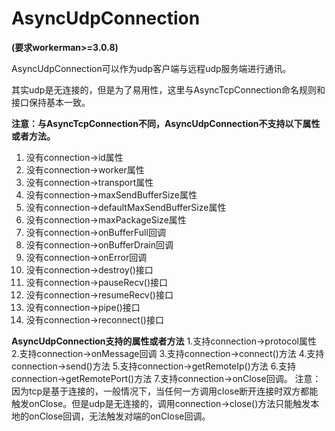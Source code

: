 # AsyncUdpConnection

**(要求workerman>=3.0.8)**

AsyncUdpConnection可以作为udp客户端与远程udp服务端进行通讯。

其实udp是无连接的，但是为了易用性，这里与AsyncTcpConnection命名规则和接口保持基本一致。

**注意：与AsyncTcpConnection不同，AsyncUdpConnection不支持以下属性或者方法。**
1. 没有connection->id属性
2. 没有connection->worker属性
3. 没有connection->transport属性
4. 没有connection->maxSendBufferSize属性
5. 没有connection->defaultMaxSendBufferSize属性
6. 没有connection->maxPackageSize属性
7. 没有connection->onBufferFull回调
8. 没有connection->onBufferDrain回调
9. 没有connection->onError回调
10. 没有connection->destroy()接口
11. 没有connection->pauseRecv()接口
12. 没有connection->resumeRecv()接口
13. 没有connection->pipe()接口
14. 没有connection->reconnect()接口

**AsyncUdpConnection支持的属性或者方法**
1.支持connection->protocol属性
2.支持connection->onMessage回调
3.支持connection->connect()方法
4.支持connection->send()方法
5.支持connection->getRemoteIp()方法
6.支持connection->getRemotePort()方法
7.支持connection->onClose回调。
注意：因为tcp是基于连接的，一般情况下，当任何一方调用close断开连接时双方都能触发onClose。但是udp是无连接的，调用connection->close()方法只能触发本地的onClose回调，无法触发对端的onClose回调。

